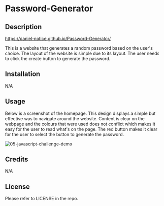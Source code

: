 # Password-Generator

## Description

https://daniel-notice.github.io/Password-Generator/

This is a website that generates a random password based on the user's choice. The layout of the website is simple due to its layout. The user needs to click the create button to generate the password.    

## Installation

N/A

## Usage

Below is a screenshot of the homepage. This design displays a simple but effective was to navigate around the website. Content is clear on the webpage and the colours that were used does not conflict which makes it easy for the user to read what's on the page. The red button makes it clear for the user to select the button to generate the password.


![05-javascript-challenge-demo](https://github.com/Daniel-Notice/Password-Generator/assets/144740252/094e76f9-3e7f-4d3e-9dd0-89d9cfa4c403)

## Credits

N/A

## License

Please refer to LICENSE in the repo.
